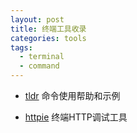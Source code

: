 ```yaml
---
layout: post
title: 终端工具收录
categories: tools
tags:
  - terminal
  - command
---
```


* [tldr](http://tldr-pages.github.io/) 命令使用帮助和示例

* [httpie](https://github.com/jkbrzt/httpie)	终端HTTP调试工具